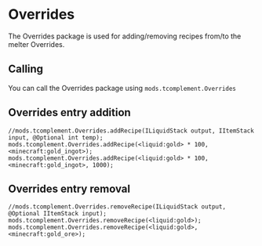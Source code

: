 # Overrides

The Overrides package is used for adding/removing recipes from/to the melter Overrides.

## Calling

You can call the Overrides package using `mods.tcomplement.Overrides`

## Overrides entry addition

```zenscript
//mods.tcomplement.Overrides.addRecipe(ILiquidStack output, IItemStack input, @Optional int temp);
mods.tcomplement.Overrides.addRecipe(<liquid:gold> * 100, <minecraft:gold_ingot>);
mods.tcomplement.Overrides.addRecipe(<liquid:gold> * 100, <minecraft:gold_ingot>, 1000);
```

## Overrides entry removal

```zenscript
//mods.tcomplement.Overrides.removeRecipe(ILiquidStack output, @Optional IItemStack input);
mods.tcomplement.Overrides.removeRecipe(<liquid:gold>);
mods.tcomplement.Overrides.removeRecipe(<liquid:gold>, <minecraft:gold_ore>);
```